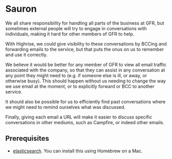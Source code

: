 # Sauron

We all share responsibility for handling all parts of the business at GFR, but sometimes external people will try to engage in conversations with individuals, making it hard for other members of GFR to help.

With Highrise, we could give visibility to these conversations by BCCing and forwarding emails to the service, but that puts the onus on us to remember and use it correctly.

We believe it would be better for any member of GFR to view all email traffic associated with the company, so that they can assist in any conversation at any point they might need to (e.g. if someone else is ill, or away, or otherwise busy). This should happen without us needing to change the way we use email at the moment, or to explicitly forward or BCC to another service.

It should also be possible for us to efficiently find past conversations where we might need to remind ourselves what was discussed.

Finally, giving each email a URL will make it easier to discuss specific conversations in other mediums, such as Campfire, or indeed other emails.

## Prerequisites

* [elasticsearch][].  You can install this using Homebrew on a Mac.

[elasticsearch]: http://www.elasticsearch.org/